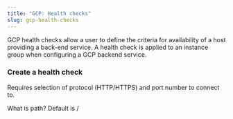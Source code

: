 ```yaml
---
title: "GCP: Health checks"
slug: gcp-health-checks
---
```



GCP health checks allow a user to define the criteria for availability of a host providing a back-end service.  A health check is applied to an instance group when configuring a GCP backend service.

### Create a health check

Requires selection of protocol (HTTP/HTTPS) and port number to connect to.

What is path?  Default is /
